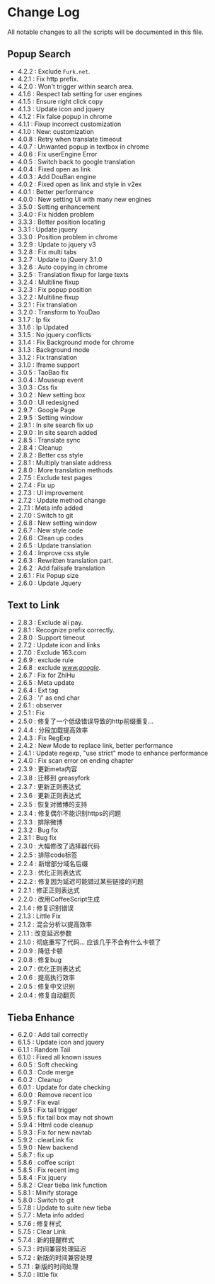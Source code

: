 # Change Log

All notable changes to all the scripts will be documented in this file.

## Popup Search

* 4.2.2 : Exclude `Furk.net`.
* 4.2.1 : Fix http prefix.
* 4.2.0 : Won't trigger within search area.
* 4.1.6 : Respect tab setting for user engines
* 4.1.5 : Ensure right click copy
* 4.1.3 : Update icon and jquery
* 4.1.2 : Fix false popup in chrome
* 4.1.1 : Fixup incorrect customization
* 4.1.0 : New: customization
* 4.0.8 : Retry when translate timeout
* 4.0.7 : Unwanted popup in textbox in chrome
* 4.0.6 : Fix userEngine Error
* 4.0.5 : Switch back to google translation
* 4.0.4 : Fixed open as link
* 4.0.3 : Add DouBan engine
* 4.0.2 : Fixed open as link and style in v2ex
* 4.0.1 : Better performance
* 4.0.0 : New setting UI with many new engines
* 3.5.0 : Setting enhancement
* 3.4.0 : Fix hidden problem
* 3.3.3 : Better position locating
* 3.3.1 : Update jquery
* 3.3.0 : Position problem in chrome
* 3.2.9 : Update to jquery v3
* 3.2.8 : Fix multi tabs
* 3.2.7 : Update to jQuery 3.1.0
* 3.2.6 : Auto copying in chrome
* 3.2.5 : Translation fixup for large texts
* 3.2.4 : Multiline fixup
* 3.2.3 : Fix popup position
* 3.2.2 : Multiline fixup
* 3.2.1 : Fix translation
* 3.2.0 : Transform to YouDao
* 3.1.7 : Ip fix
* 3.1.6 : Ip Updated
* 3.1.5 : No jquery conflicts
* 3.1.4 : Fix Background mode for chrome
* 3.1.3 : Background mode
* 3.1.2 : Fix translation
* 3.1.0 : Iframe support
* 3.0.5 : TaoBao fix
* 3.0.4 : Mouseup event
* 3.0.3 : Css fix
* 3.0.2 : New setting box
* 3.0.0 : UI redesigned
* 2.9.7 : Google Page
* 2.9.5 : Setting window
* 2.9.1 : In site search fix up
* 2.9.0 : In site search added
* 2.8.5 : Translate sync
* 2.8.4 : Cleanup
* 2.8.2 : Better css style
* 2.8.1 : Multiply translate address
* 2.8.0 : More translation methods
* 2.7.5 : Exclude test pages
* 2.7.4 : Fix up
* 2.7.3 : UI improvement
* 2.7.2 : Update method change
* 2.7.1 : Meta info added
* 2.7.0 : Switch to git
* 2.6.8 : New setting window
* 2.6.7 : New style code
* 2.6.6 : Clean up codes
* 2.6.5 : Update translation
* 2.6.4 : Improve css style
* 2.6.3 : Rewritten translation part.
* 2.6.2 : Add failsafe translation
* 2.6.1 : Fix Popup size
* 2.6.0 : Update Jquery

## Text to Link

* 2.8.3 : Exclude ali pay.
* 2.8.1 : Recognize prefix correctly.
* 2.8.0 : Support timeout
* 2.7.2 : Update icon and links
* 2.7.0 : Exclude 163.com
* 2.6.9 : exclude rule
* 2.6.8 : exclude *www.google.*
* 2.6.7 : Fix for ZhiHu
* 2.6.5 : Meta update
* 2.6.4 : Ext tag
* 2.6.3 : '/' as end char
* 2.6.1 : observer
* 2.5.1 : Fix
* 2.5.0 : 修复了一个低级错误导致的http前缀重复...
* 2.4.4 : 分段加载提高效率
* 2.4.3 : Fix RegExp
* 2.4.2 : New Mode to replace link, better performance
* 2.4.1 : Update regexp, "use strict" mode to enhance performance
* 2.4.0 : Fix scan error on ending chapter
* 2.3.9 : 更新meta内容
* 2.3.8 : 迁移到 greasyfork
* 2.3.7 : 更新正则表达式
* 2.3.6 : 更新正则表达式
* 2.3.5 : 恢复对微博的支持
* 2.3.4 : 修复偶尔不能识别https的问题
* 2.3.3 : 排除微博
* 2.3.2 : Bug fix
* 2.3.1 : Bug fix
* 2.3.0 : 大幅修改了选择器代码
* 2.2.5 : 排除code标签
* 2.2.4 : 新增部分域名后缀
* 2.2.3 : 优化正则表达式
* 2.2.2 : 修复因为延迟可能错过某些链接的问题
* 2.2.1 : 修正正则表达式
* 2.2.0 : 改用CoffeeScript生成
* 2.1.4 : 修复识别错误
* 2.1.3 : Little Fix
* 2.1.2 : 混合分析以提高效率
* 2.1.1 : 改变延迟参数
* 2.1.0 : 彻底重写了代码... 应该几乎不会有什么卡顿了
* 2.0.9 : 降低卡顿
* 2.0.8 : 修复bug
* 2.0.7 : 优化正则表达式
* 2.0.6 : 提高执行效率
* 2.0.5 : 修复中文识别
* 2.0.4 : 修复自动翻页

## Tieba Enhance

* 6.2.0 : Add tail correctly
* 6.1.5 : Update icon and jquery
* 6.1.1 : Random Tail
* 6.1.0 : Fixed all known issues
* 6.0.5 : Soft checking
* 6.0.3 : Code merge
* 6.0.2 : Cleanup
* 6.0.1 : Update for date checking
* 6.0.0 : Remove recent ico
* 5.9.7 : Fix eval
* 5.9.5 : Fix tail trigger
* 5.9.5 : fix tail box may not shown
* 5.9.4 : Html code cleanup
* 5.9.3 : Fix for new navtab
* 5.9.2 : clearLink fix
* 5.9.0 : New backend
* 5.8.7 : fix up
* 5.8.6 : coffee script
* 5.8.5 : Fix recent img
* 5.8.4 : Fix jquery
* 5.8.2 : Clear tieba link function
* 5.8.1 : Minify storage
* 5.8.0 : Switch to git
* 5.7.8 : Update to suite new tieba
* 5.7.7 : Meta info added
* 5.7.6 : 修复样式
* 5.7.5 : Clear Link
* 5.7.4 : 新的提醒样式
* 5.7.3 : 时间兼容处理延迟
* 5.7.2 : 新版的时间兼容处理
* 5.7.1 : 新版的时间处理
* 5.7.0 : little fix
